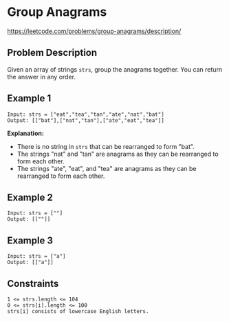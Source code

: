 # Group Anagrams

https://leetcode.com/problems/group-anagrams/description/

## Problem Description

Given an array of strings `strs`, group the anagrams together. You can return the answer in any order.

## Example 1

```text
Input: strs = ["eat","tea","tan","ate","nat","bat"]
Output: [["bat"],["nat","tan"],["ate","eat","tea"]]
```

**Explanation:**

- There is no string in `strs` that can be rearranged to form "bat".
- The strings "nat" and "tan" are anagrams as they can be rearranged to form each other.
- The strings "ate", "eat", and "tea" are anagrams as they can be rearranged to form each other.

## Example 2

```text
Input: strs = [""]
Output: [[""]]
```

## Example 3

```text
Input: strs = ["a"]
Output: [["a"]]
```

## Constraints

```text
1 <= strs.length <= 104
0 <= strs[i].length <= 100
strs[i] consists of lowercase English letters.
```
